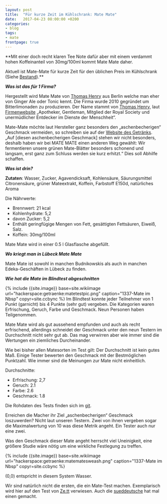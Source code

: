 ```yaml
---
layout: post
title:  "Für kurze Zeit im Kühlschrank: Mate Mate"
date:   2017-04-23 08:00:00 +0200
categories:
- blog
tags:
- mate
frontpage: true
---
```

**Mit einer doch recht klaren Tee Note dafür aber mit einem verdammt hohen Koffeinanteil von 30mg/100ml kommt Mate Mate daher.

Aktuell ist Mate-Mate für kurze Zeit für den üblichen Preis im Kühlschrank (Siehe [Bestand](https://chaotikum.org/projekte:icebox:icebox_bestand)).**
<!--more-->

***Was ist das für 1 Firma?***

Hergestellt wird Mate Mate von [Thomas Henry](https://www.thomas-henry.de/) aus Berlin welche man eher von Ginger Ale oder Tonic kennt. Die Firma wurde 2010 gegründet um Bitterlimonaden zu produzieren. Der Name stammt von [Thomas Henry](https://de.wikipedia.org/wiki/Thomas_Henry_(Apotheker)), laut [Firmenwebsite](https://www.thomas-henry.de/wir/ueber-uns) „Apotheker, Gentleman, Mitglied der Royal Society und unermüdlicher Entdecker im Dienste der Menschheit“.

Mate-Mate möchte laut Hersteller ganz besonders den „aschenbecherigen“ Geschmack vermeiden, so schreiben sie auf der [Website des Getränks](http://mate-mate.de/#was-wer-wie). „Auf [diesen aschenbecherigen Geschmack] stehen wir nicht besonders, deshalb haben wir bei MATE MATE einen anderen Weg gewählt: Wir fermentieren unsere grünen Mate-Blätter besonders schonend und langsam, erst ganz zum Schluss werden sie kurz erhitzt.“ Dies soll Abhilfe schaffen.

***Was ist drin?***

**Zutaten**: Wasser, Zucker, Agavendicksaft, Kohlensäure, Säurungsmittel Citronensäure, grüner Mateextrakt, Koffein, Farbstoff E150d, natürliches Aroma

Die Nährwerte:

 * Brennwert: 21 kcal
 * Kohlenhydrate: 5,2
 * davon Zucker: 5,2
 * Enthält geringfügige Mengen von Fett, gesättigten Fettsäuren, Eiweiß, Salz.
 * Koffein: 30mg/100ml

Mate Mate wird in einer 0.5 l Glasflasche abgefüllt.

***Wo kriegt man in Lübeck Mate Mate***

Mate Mate ist sowohl in manchen Budnikowskis als auch in manchen Edeka-Geschäften in Lübeck zu finden.

***Wie hat die Mate im Blindtest abgeschnitten***

{% include {{site.image}} base=site.wikiimage url="hackerspace:getraenke:matetestpic.png" caption="1337-Mate im Nbsp" copyr=site.ccbync %}
Im Blindtest konnte jeder Teilnehmer von 1 Punkt (garnicht) bis 4 Punkte (sehr gut) vergeben. Die Kategorien waren Erfrischung, Geruch, Farbe und Geschmack. Neun Personen haben Teilgenommen.

Mate Mate wird als gut aussehend empfunden und auch als recht erfrischend, allerdings schneidet der Geschmack unter den neun Testern im Durchschnitt nicht sehr gut ab. Das mag verwirren aber wie immer sind die Wertungen ein ziemliches Durcheinander.

Wie bei bisher allen Matesorten im Test gilt: Der Durchschnitt ist kein gutes Maß. Einige Tester bewerten den Geschmack mit der Bestmöglichen Punktzahl. Wie immer sind die Meinungen zur Mate nicht einheitlich.

Durchschnitte:

 * Erfrischung: 2,7
 * Geruch: 2.1
 * Farbe: 2.6
 * Geschmack: 1.8

Die Rohdaten des Tests finden sich im [git](https://git.chaotikum.org/tvluke/matetest/).

Erreichen die Macher ihr Ziel „aschenbecherigen“ Geschmack loszuwerden? Nicht laut unseren Testern. Zwei von ihnen vergeben sogar die Maximalwertung von 10 was diese Metrik angeht. Ein Tester auch nur eine zwei.

Was den Geschmack dieser Mate angeht herrscht viel Uneinigkeit, eine größere Studie wäre nötig um eine wirkliche Festlegung zu treffen.

{% include {{site.image}} base=site.wikiimage url="hackerspace:getraenke:matematesweash.png" caption="1337-Mate im Nbsp" copyr=site.ccbync %}

(0,0) entspricht in diesem System Wasser.

Wir sind natürlich nicht die ersten, die ein Mate-Test machen. Exemplarisch wird hier auf den Test von [Ze.tt](http://ze.tt/welche-mate-ist-die-beste-der-ze-tt-test/) verwiesen. Auch die [sueddeutsche](http://www.sueddeutsche.de/stil/test-matestunde-1.2868153) hat mal einen gemacht.
